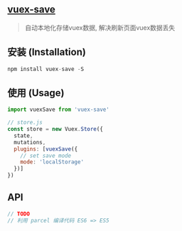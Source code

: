 ## [vuex-save](https://github.com/BiYuqi/vuex-save)

> 自动本地化存储vuex数据, 解决刷新页面vuex数据丢失

## 安装 (Installation)
```js
npm install vuex-save -S
```
## 使用 (Usage)
```js
import vuexSave from 'vuex-save'

// store.js
const store = new Vuex.Store({
  state,
  mutations,
  plugins: [vuexSave({
    // set save mode
    mode: 'localStorage'
  })]
})
```
## API

```js
// TODO
// 利用 parcel 编译代码 ES6 => ES5
```
